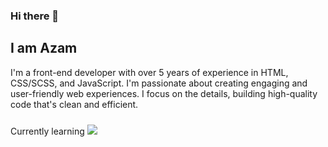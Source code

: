 ### Hi there 👋
## I am Azam

I'm a front-end developer with over 5 years of experience in HTML, CSS/SCSS, and JavaScript. 
I'm passionate about creating engaging and user-friendly web experiences. I focus on the details, building high-quality code that's clean and efficient.

Currently learning <img style="margin-top:10px" src="https://img.shields.io/badge/React-20232A?style=for-the-badge&logo=react&logoColor=61DAFB">
